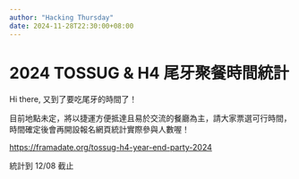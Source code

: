 ```yaml
---
author: "Hacking Thursday"
date: 2024-11-28T22:30:00+08:00
---
```

# 2024 TOSSUG & H4 尾牙聚餐時間統計

Hi there, 又到了要吃尾牙的時間了！

目前地點未定，將以捷運方便抵達且易於交流的餐廳為主，請大家票選可行時間，時間確定後會再開設報名網頁統計實際參與人數喔！

<https://framadate.org/tossug-h4-year-end-party-2024>

統計到 12/08 截止
